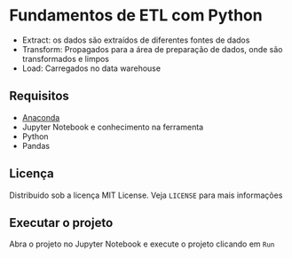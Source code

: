 # Fundamentos de ETL com Python
- Extract: os dados são extraídos de diferentes fontes de dados
- Transform: Propagados para a área de preparação de dados, onde são transformados e limpos
- Load: Carregados no data warehouse

## Requisitos
- [Anaconda](https://www.anaconda.com/products/individual)
- Jupyter Notebook e conhecimento na ferramenta
- Python
- Pandas

## Licença
Distribuido sob a licença MIT License. Veja `LICENSE` para mais informações

## Executar o projeto
Abra o projeto no Jupyter Notebook e execute o projeto clicando em `Run`
